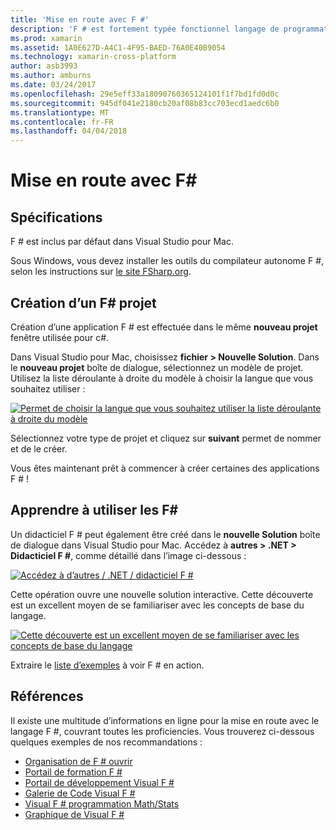```yaml
---
title: 'Mise en route avec F #'
description: 'F # est fortement typée fonctionnel langage de programmation conçu pour s’exécuter sur .NET'
ms.prod: xamarin
ms.assetid: 1A0E627D-A4C1-4F95-BAED-76A0E40B9054
ms.technology: xamarin-cross-platform
author: asb3993
ms.author: amburns
ms.date: 03/24/2017
ms.openlocfilehash: 29e5eff33a18090760365124101f1f7bd1fd0d0c
ms.sourcegitcommit: 945df041e2180cb20af08b83cc703ecd1aedc6b0
ms.translationtype: MT
ms.contentlocale: fr-FR
ms.lasthandoff: 04/04/2018
---
```

# <a name="getting-started-with-f35"></a>Mise en route avec F&#35;

## <a name="requirements"></a>Spécifications

F # est inclus par défaut dans Visual Studio pour Mac.

Sous Windows, vous devez installer les outils du compilateur autonome F #, selon les instructions sur [le site FSharp.org](http://fsharp.org/use/windows/).

## <a name="creating-an-f35-project"></a>Création d’un F&#35; projet

Création d’une application F # est effectuée dans le même **nouveau projet** fenêtre utilisée pour c#.

Dans Visual Studio pour Mac, choisissez **fichier > Nouvelle Solution**. Dans le **nouveau projet** boîte de dialogue, sélectionnez un modèle de projet. Utilisez la liste déroulante à droite du modèle à choisir la langue que vous souhaitez utiliser :

 [![](overview-images/choosefsharp.png "Permet de choisir la langue que vous souhaitez utiliser la liste déroulante à droite du modèle")](overview-images/choosefsharp.png#lightbox)

Sélectionnez votre type de projet et cliquez sur **suivant** permet de nommer et de le créer.


Vous êtes maintenant prêt à commencer à créer certaines des applications F # !

## <a name="learning-to-use-f35"></a>Apprendre à utiliser les F&#35;

Un didacticiel F # peut également être créé dans le **nouvelle Solution** boîte de dialogue dans Visual Studio pour Mac. Accédez à **autres > .NET > Didacticiel F #**, comme détaillé dans l’image ci-dessous :

 [![](overview-images/fsharptutorial.png "Accédez à d’autres / .NET / didacticiel F #")](overview-images/fsharptutorial.png#lightbox)

Cette opération ouvre une nouvelle solution interactive. Cette découverte est un excellent moyen de se familiariser avec les concepts de base du langage.

 [![](overview-images/newtutorial-sml.png "Cette découverte est un excellent moyen de se familiariser avec les concepts de base du langage")](overview-images/newtutorial.png#lightbox)

Extraire le [liste d’exemples](~/cross-platform/platform/fsharp/samples.md) à voir F # en action.

## <a name="references"></a>Références

Il existe une multitude d’informations en ligne pour la mise en route avec le langage F #, couvrant toutes les proficiencies. Vous trouverez ci-dessous quelques exemples de nos recommandations :

-  [Organisation de F # ouvrir](http://fsharp.org)
-  [Portail de formation F #](http://tryfsharp.org)
-  [Portail de développement Visual F #](http://go.microsoft.com/fwlink/?LinkID=234174)
-  [Galerie de Code Visual F #](http://go.microsoft.com/fwlink/?LinkID=124614)
-  [Visual F # programmation Math/Stats](http://go.microsoft.com/fwlink/?LinkId=235173)
-  [Graphique de Visual F #](http://go.microsoft.com/fwlink/?LinkId=235176)

